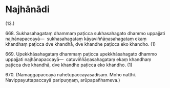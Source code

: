 

# Najhānādi






(13.)

668\. Sukhasahagataṃ dhammaṃ paṭicca sukhasahagato dhammo uppajjati najhānapaccayā—  sukhasahagataṃ kāyaviññāṇasahagataṃ ekaṃ khandhaṃ paṭicca dve khandhā, dve khandhe paṭicca eko khandho. (1)

669\. Upekkhāsahagataṃ dhammaṃ paṭicca upekkhāsahagato dhammo uppajjati najhānapaccayā—  catuviññāṇasahagataṃ ekaṃ khandhaṃ paṭicca dve khandhā, dve khandhe paṭicca eko khandho. (1)

670\. (Namaggapaccayā nahetupaccayasadisaṃ. Moho natthi. Navippayuttapaccayā paripuṇṇaṃ, arūpapañhameva.)



